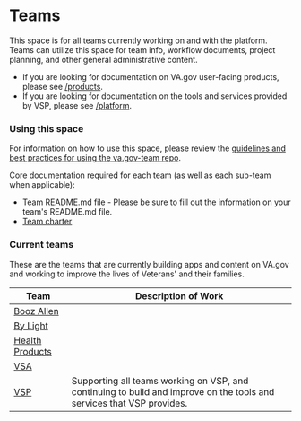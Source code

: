 # Teams

This space is for all teams currently working on and with the platform. Teams can utilize this space for team info, workflow documents, project planning, and other general administrative content. <br>
- If you are looking for documentation on VA.gov user-facing products, please see [/products](../products/README.md).
- If you are looking for documentation on the tools and services provided by VSP, please see [/platform](../platform/README.md). 

### Using this space
For information on how to use this space, please review the [guidelines and best practices for using the va.gov-team repo](https://github.com/department-of-veterans-affairs/va.gov-team/blob/master/platform/working-with-vsp/onboarding/repo-guidelines.md). 

Core documentation required for each team (as well as each sub-team when applicable):
- Team README.md file - Please be sure to fill out the information on your team's README.md file. 
- [Team charter](https://github.com/department-of-veterans-affairs/va.gov-team/blob/master/platform/product-management/team-charter-template.md) 


### Current teams
These are the teams that are currently building apps and content on VA.gov and working to improve the lives of Veterans' and their families. 

| Team | Description of Work |
| --- | --- |
| [Booz Allen](https://github.com/department-of-veterans-affairs/va.gov-team/tree/master/teams/booz-allen) |  |
| [By Light](https://github.com/department-of-veterans-affairs/va.gov-team/tree/master/teams/by-light)  |  |
| [Health Products](https://github.com/department-of-veterans-affairs/va.gov-team/tree/master/teams/health-products) |  |
| [VSA](https://github.com/department-of-veterans-affairs/va.gov-team/tree/master/teams/vsa)  |  |
| [VSP](https://github.com/department-of-veterans-affairs/va.gov-team/tree/master/teams/vsp) | Supporting all teams working on VSP, and continuing to build and improve on the tools and services that VSP provides.  |


